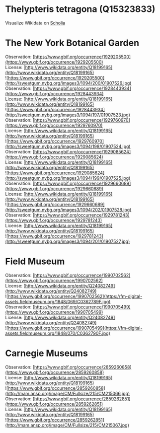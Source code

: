 
Thelypteris tetragona (Q15323833)
=================================
  
Visualize Wikidata on [Scholia](https://scholia.toolforge.org/taxon/Q15323833)
# The New York Botanical Garden
  
Observation: [https://www.gbif.org/occurrence/1929205500](https://www.gbif.org/occurrence/1929205500)  
License: [http://www.wikidata.org/entity/Q18199165](http://www.wikidata.org/entity/Q18199165)  
![https://www.gbif.org/occurrence/1929205500](http://sweetgum.nybg.org/images3/1094/200/01907526.jpg)  
Observation: [https://www.gbif.org/occurrence/1928443934](https://www.gbif.org/occurrence/1928443934)  
License: [http://www.wikidata.org/entity/Q18199165](http://www.wikidata.org/entity/Q18199165)  
![https://www.gbif.org/occurrence/1928443934](http://sweetgum.nybg.org/images3/1094/197/01907523.jpg)  
Observation: [https://www.gbif.org/occurrence/1929760970](https://www.gbif.org/occurrence/1929760970)  
License: [http://www.wikidata.org/entity/Q18199165](http://www.wikidata.org/entity/Q18199165)  
![https://www.gbif.org/occurrence/1929760970](http://sweetgum.nybg.org/images3/1094/198/01907524.jpg)  
Observation: [https://www.gbif.org/occurrence/1929085624](https://www.gbif.org/occurrence/1929085624)  
License: [http://www.wikidata.org/entity/Q18199165](http://www.wikidata.org/entity/Q18199165)  
![https://www.gbif.org/occurrence/1929085624](http://sweetgum.nybg.org/images3/1094/199/01907525.jpg)  
Observation: [https://www.gbif.org/occurrence/1929660689](https://www.gbif.org/occurrence/1929660689)  
License: [http://www.wikidata.org/entity/Q18199165](http://www.wikidata.org/entity/Q18199165)  
![https://www.gbif.org/occurrence/1929660689](http://sweetgum.nybg.org/images3/1094/202/01907528.jpg)  
Observation: [https://www.gbif.org/occurrence/1929781243](https://www.gbif.org/occurrence/1929781243)  
License: [http://www.wikidata.org/entity/Q18199165](http://www.wikidata.org/entity/Q18199165)  
![https://www.gbif.org/occurrence/1929781243](http://sweetgum.nybg.org/images3/1094/201/01907527.jpg)
# Field Museum
  
Observation: [https://www.gbif.org/occurrence/1990702562](https://www.gbif.org/occurrence/1990702562)  
License: [http://www.wikidata.org/entity/Q24082749](http://www.wikidata.org/entity/Q24082749)  
![https://www.gbif.org/occurrence/1990702562](https://fm-digital-assets.fieldmuseum.org/1848/069/C0362789F.jpg)  
Observation: [https://www.gbif.org/occurrence/1990705499](https://www.gbif.org/occurrence/1990705499)  
License: [http://www.wikidata.org/entity/Q24082749](http://www.wikidata.org/entity/Q24082749)  
![https://www.gbif.org/occurrence/1990705499](https://fm-digital-assets.fieldmuseum.org/1848/070/C0362790F.jpg)
# Carnegie Museums
  
Observation: [https://www.gbif.org/occurrence/2859260858](https://www.gbif.org/occurrence/2859260858)  
License: [http://www.wikidata.org/entity/Q18199165](http://www.wikidata.org/entity/Q18199165)  
![https://www.gbif.org/occurrence/2859260858](http://mam.ansp.org/image/CM/Fullsize/215/CM215066.jpg)  
Observation: [https://www.gbif.org/occurrence/2859262851](https://www.gbif.org/occurrence/2859262851)  
License: [http://www.wikidata.org/entity/Q18199165](http://www.wikidata.org/entity/Q18199165)  
![https://www.gbif.org/occurrence/2859262851](http://mam.ansp.org/image/CM/Fullsize/215/CM215067.jpg)